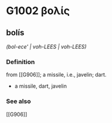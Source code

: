 # G1002 βολίς

## bolís

_(bol-ece' | voh-LEES | voh-LEES)_

### Definition

from [[G906]]; a missile, i.e., javelin; dart.

- a missile, dart, javelin

### See also

[[G906]]

